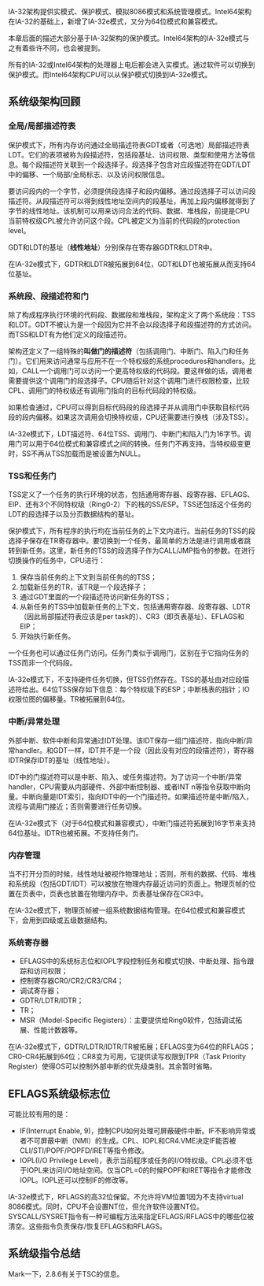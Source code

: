 IA-32架构提供实模式、保护模式、模拟8086模式和系统管理模式。Intel64架构在IA-32的基础上，新增了IA-32e模式，又分为64位模式和兼容模式。

本章后面的描述大部分基于IA-32架构的保护模式。Intel64架构的IA-32e模式与之有着些许不同，也会被提到。

所有的IA-32或Intel64架构的处理器上电后都会进入实模式。通过软件可以切换到保护模式。而Intel64架构CPU可以从保护模式切换到IA-32e模式。

## 系统级架构回顾

### 全局/局部描述符表

保护模式下，所有内存访问通过全局描述符表GDT或者（可选地）局部描述符表LDT。它们的表项被称为段描述符，包括段基址、访问权限、类型和使用方法等信息。每个段描述符关联到一个段选择子。段选择子包含对应段描述符在GDT/LDT中的偏移、一个局部/全局标志、以及访问权限信息。

要访问段内的一个字节，必须提供段选择子和段内偏移。通过段选择子可以访问段描述符。从段描述符可以得到线性地址空间内的段基址，再加上段内偏移就得到了字节的线性地址。该机制可以用来访问合法的代码、数据、堆栈段，前提是CPU当前特权级CPL被允许访问这个段。CPL被定义为当前的代码段的protection level。

GDT和LDT的基址（**线性地址**）分别保存在寄存器GDTR和LDTR中。

在IA-32e模式下，GDTR和LDTR被拓展到64位，GDT和LDT也被拓展从而支持64位基址。

### 系统段、段描述符和门

除了构成程序执行环境的代码段、数据段和堆栈段，架构定义了两个系统段：TSS和LDT。GDT不被认为是一个段因为它并不会以段选择子和段描述符的方式访问。而TSS和LDT有为他们定义的段描述符。

架构还定义了一组特殊的**叫做门的描述符**（包括调用门、中断门、陷入门和任务门）。它们用来访问通常与应用不在一个特权级的系统procedures和handlers。比如，CALL一个调用门可以访问一个更高特权级的代码段。要这样做的话，调用者需要提供这个调用门的段选择子。CPU随后针对这个调用门进行权限检查，比较CPL、调用门的特权级还有调用门指向的目标代码段的特权级。

如果检查通过，CPU可以得到目标代码段的段选择子并从调用门中获取目标代码段的段内偏移。如果这次调用会切换特权级，CPU还需要进行换栈（涉及TSS）。

IA-32e模式下，LDT描述符、64位TSS、调用门、中断门和陷入门为16字节。调用门可以用于64位模式和兼容模式之间的转换。任务门不再支持。当特权级变更时，SS不再从TSS加载而是被设置为NULL。

### TSS和任务门

TSS定义了一个任务的执行环境的状态，包括通用寄存器、段寄存器、EFLAGS、EIP、还有3个不同特权级（Ring0-2）下的栈的SS/ESP。TSS还包括这个任务的LDT的段选择子以及分页数据结构的基址。

保护模式下，所有程序的执行均在当前任务的上下文内进行。当前任务的TSS的段选择子保存在TR寄存器中。要切换到一个任务，最简单的方法是进行调用或者跳转到新任务。这里，新任务的TSS的段选择子作为CALL/JMP指令的参数。在进行切换操作的任务中，CPU进行：

1. 保存当前任务的上下文到当前任务的的TSS；
2. 加载新任务的TR，该TR是一个段选择子；
3. 通过GDT里面的一个段描述符访问新任务的TSS；
4. 从新任务的TSS中加载新任务的上下文，包括通用寄存器、段寄存器、LDTR（因此局部描述符表应该是per task的）、CR3（即页表基址）、EFLAGS和EIP；
5. 开始执行新任务。

一个任务也可以通过任务门访问。任务门类似于调用门，区别在于它指向任务的TSS而非一个代码段。

IA-32e模式下，不支持硬件任务切换，但TSS仍然存在。TSS的基址由对应段描述符给出。64位TSS保存如下信息：每个特权级下的ESP；中断栈表的指针；IO权限位图的偏移量。TR被拓展到64位。

### 中断/异常处理

外部中断、软件中断和异常通过IDT处理。该IDT保存一组门描述符，指向中断/异常handler。和GDT一样，IDT并不是一个段（因此没有对应的段描述符），寄存器IDTR保存IDT的基址（线性地址）。

IDT中的门描述符可以是中断、陷入、或任务描述符。为了访问一个中断/异常handler，CPU需要从内部硬件、外部中断控制器、或者INT n等指令获取中断向量。中断向量是IDT索引，指向IDT中的一个门描述符。如果描述符是中断/陷入，流程与调用门接近；否则需要进行任务切换。

在IA-32e模式下（对于64位模式和兼容模式），中断门描述符拓展到16字节来支持64位基址。IDTR也被拓展。不支持任务门。

### 内存管理

当不打开分页的时候，线性地址被视作物理地址；否则，所有的数据、代码、堆栈和系统段（包括GDT/IDT）可以被放在物理内存最近访问的页面上。物理页帧的位置在页表中，页表也放置在物理内存中。页表基址保存在CR3中。

在IA-32e模式下，物理页帧被一组系统数据结构管理。在64位模式和兼容模式下，会用到四级或五级数据结构。

### 系统寄存器

* EFLAGS中的系统标志位和IOPL字段控制任务和模式切换、中断处理、指令跟踪和访问权限；
* 控制寄存器CR0/CR2/CR3/CR4；
* 调试寄存器；
* GDTR/LDTR/IDTR；
* TR；
* MSR（Model-Specific Registers）：主要提供给Ring0软件，包括调试拓展、性能计数器等。

在IA-32e模式下，GDTR/LDTR/IDTR/TR被拓展；EFLAGS变为64位的RFLAGS；CR0-CR4拓展到64位；CR8变为可用，它提供读写权限到TPR（Task Priority Register）使得OS可以控制外部中断的优先级类别。其余暂时省略。

## EFLAGS系统级标志位

可能比较有用的是：

* IF(Interrupt Enable, 9)，控制CPU如何处理可屏蔽硬件中断。IF不影响异常或者不可屏蔽中断（NMI）的生成。CPL、IOPL和CR4.VME决定IF能否被CLI/STI/POPF/POPFD/IRET等指令修改。
* IOPL(I/O Privilege Level)，表示当前程序或任务的I/O特权级。CPL必须不低于IOPL来访问I/O地址空间。仅当CPL=0的时候POPF和IRET等指令才能修改IOPL。IOPL还可以控制IF的修改等。

IA-32e模式下，RFLAGS的高32位保留。不允许将VM位置1因为不支持virtual 8086模式。同时，CPU不会设置NT位，但允许软件设置NT位。SYSCALL/SYSRET指令有一种可编程方法来指定EFLAGS/RFLAGS中的哪些位被清空。这些指令负责保存/恢复EFLAGS和RFLAGS。

## 系统级指令总结

Mark一下，2.8.6有关于TSC的信息。